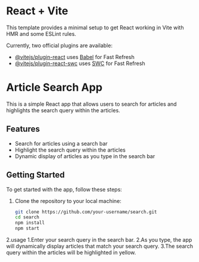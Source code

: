 # React + Vite

This template provides a minimal setup to get React working in Vite with HMR and some ESLint rules.

Currently, two official plugins are available:

- [@vitejs/plugin-react](https://github.com/vitejs/vite-plugin-react/blob/main/packages/plugin-react/README.md) uses [Babel](https://babeljs.io/) for Fast Refresh
- [@vitejs/plugin-react-swc](https://github.com/vitejs/vite-plugin-react-swc) uses [SWC](https://swc.rs/) for Fast Refresh
# Article Search App

This is a simple React app that allows users to search for articles and highlights the search query within the articles.

## Features

- Search for articles using a search bar
- Highlight the search query within the articles
- Dynamic display of articles as you type in the search bar

## Getting Started

To get started with the app, follow these steps:

1. Clone the repository to your local machine:
   ```bash
   git clone https://github.com/your-username/search.git
   cd search
   npm install
   npm start

 2.usage
   1.Enter your search query in the search bar.
   2.As you type, the app will dynamically display articles that match your search query.
   3.The search query within the articles will be highlighted in yellow.


